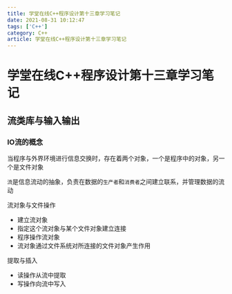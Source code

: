 ```yaml
---
title: 学堂在线C++程序设计第十三章学习笔记
date: 2021-08-31 10:12:47
tags: ['C++']
category: C++
article: 学堂在线C++程序设计第十三章学习笔记
---
```


# 学堂在线C++程序设计第十三章学习笔记

## 流类库与输入输出

### IO流的概念

当程序与外界环境进行信息交换时，存在着两个对象，一个是程序中的对象，另一个是文件对象

`流`是信息流动的抽象，负责在数据的`生产者`和`消费者`之间建立联系，并管理数据的流动

流对象与文件操作
- 建立流对象
- 指定这个流对象与某个文件对象建立连接
- 程序操作流对象
- 流对象通过文件系统对所连接的文件对象产生作用

提取与插入
- 读操作从流中提取
- 写操作向流中写入


